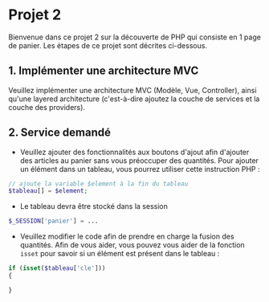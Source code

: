# Projet 2

Bienvenue dans ce projet 2 sur la découverte de PHP qui consiste en 1 page de panier.
Les étapes de ce projet sont décrites ci-dessous.

## 1. Implémenter une architecture MVC

Veuillez implémenter une architecture MVC (Modèle, Vue, Controller), ainsi qu'une layered architecture (c'est-à-dire ajoutez la couche de services et la couche des providers).

## 2. Service demandé

- Veuillez ajouter des fonctionnalités aux boutons d'ajout afin d'ajouter des articles au panier sans vous préoccuper des quantités.
Pour ajouter un élément dans un tableau, vous pourrez utiliser cette instruction PHP :

```php
// ajoute la variable $element à la fin du tableau
$tableau[] = $element;
```

- Le tableau devra être stocké dans la session

```php
$_SESSION['panier'] = ...
```

- Veuillez modifier le code afin de prendre en charge la fusion des quantités.
Afin de vous aider, vous pouvez vous aider de la fonction `isset` pour savoir si un élément est présent dans le tableau :

```php
if (isset($tableau['cle']))
{

}
```
